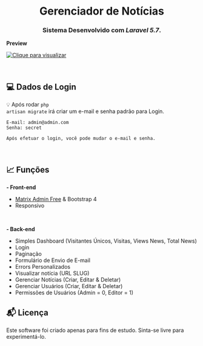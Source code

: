 

<h1 align="center">
  Gerenciador de Notícias
</h1>

<h3 align="center">
    Sistema Desenvolvido com <em>Laravel 5.7</em>.
</h3> 

<b>Preview</b>

[![Clique para visualizar](https://i.imgur.com/annaxJd.png)](https://i.imgur.com/VxOg0cO.gifv)

<br>

## :computer: Dados de Login

:bulb: Após rodar <code>php artisan migrate</code> irá criar um e-mail e senha padrão para Login.
```
E-mail: admin@admin.com
Senha: secret

Após efetuar o login, você pode mudar o e-mail e senha.
```

<br>

## :chart_with_upwards_trend: Funções

<b>- Front-end</b>
- <a href="https://matrixadmin.wrappixel.com/" target="_blank">Matrix Admin Free</a> & Bootstrap 4
- Responsivo

<br>

<b>- Back-end</b>
- Simples Dashboard (Visitantes Únicos, Visitas, Views News, Total News)
- Login
- Paginação
- Formulário de Envio de E-mail
- Errors Personalizados
- Visualizar notícia (URL SLUG)
- Gerenciar Notícias (Criar, Editar & Deletar)
- Gerenciar Usuários (Criar, Editar & Deletar)
- Permissões de Usuários (Admin = 0, Editor = 1)


## :mailbox_with_mail: Licença

Este software foi criado apenas para fins de estudo. Sinta-se livre para experimentá-lo.

